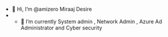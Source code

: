 - 👋 Hi, I’m @amizero Miraaj Desire
- - 🌱 I’m currently System admin , Network Admin , Azure Ad Administrator and Cyber security

<!---
amizeromir/amizeromir is a ✨ special ✨ repository because its `README.md` (this file) appears on your GitHub profile.
You can click the Preview link to take a look at your changes.
--->
